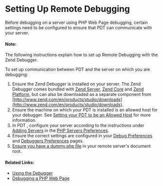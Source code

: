 # Setting Up Remote Debugging

<!--context:troubleshooting_remote_debugging--><!--context:setting_up_remote_debugging-->

Before debugging on a server using PHP Web Page debugging, certain settings need to be configured to ensure that PDT can communicate with your server.

<!--note-start-->

#### Note:

The following instructions explain how to set up Remote Debugging with the Zend Debugger.

<!--note-end-->

<!--ref-start-->

To set up communication between PDT and the server on which you are debugging:

 1. Ensure the Zend Debugger is installed on your server.  The Zend Debugger comes bundled with [Zend Server](http://www.zend.com/en/products/server), [Zend Core](http://www.zend.com/en/products/core/) and [Zend Platform](http://www.zend.com/en/products/platform/), but can also be downloaded as a separate component from [http://www.zend.com/en/products/studio/downloads](http://www.zend.com/en/products/studio/downloads).
 2. Ensure the machine on which your PDT is installed is an allowed host for your debugger.   See [Setting your PDT to be an Allowed Host](008-setting_your_zend_studio_for_eclipse_to_be_an_allowed_host.md) for more information.
 3. In PDT , configure your server according to the instructions under [Adding Servers](../../../032-reference/032-preferences/080-php_servers.md#Adding_servers) in the [PHP Servers Preferences](../../../032-reference/032-preferences/080-php_servers.md).
 4. Ensure the correct settings are configured in your [Debug Preferences](../../../032-reference/032-preferences/032-debug/000-index.md) and [Debuggers Preferences](../../../032-reference/032-preferences/032-debug/008-installed_debuggers.md) pages.
 5. [Ensure you have a dummy.php file](016-ensuring_the_placement_of_dummy_php.md) in your remote server's document root.

<!--ref-end-->

<!--links-start-->

#### Related Links:

 * [Using the Debugger](../../../024-tasks/152-debugging/000-index.md)
 * [Debugging a PHP Web Page](../../../024-tasks/152-debugging/032-debugging_a_php_web_page.md)

<!--links-end-->
